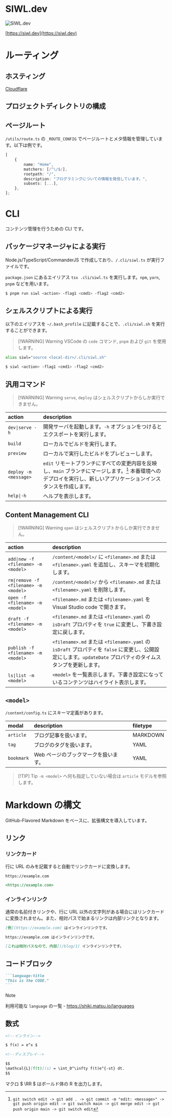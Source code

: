 # SIWL.dev

![SIWL.dev](https://siwl.dev/siwl-logo.svg)

[https://siwl.dev](https://siwl.dev)

# ルーティング

## ホスティング

[Cloudflare](https://dash.cloudflare.com/36267a6e8ba52f5b9b2f32b9ffd99e7b)

## プロジェクトディレクトリの構成

## ページルート

`/utils/route.ts` の `_ROUTE_CONFIG` でページルートとメタ情報を管理しています。以下は例です。

```ts
[
	{
		name: "Home",
		matchers: [/^\/$/],
		rootpath: "/",
		description: "プログラミングについての情報を発信しています。",
		subsets: [...],
	},
];
```

# CLI

コンテンツ管理を行うための CLI です。

## パッケージマネージャによる実行

Node.js/TypeScript/CommanderJS で作成しており、`/.cli/siwl.ts` が実行ファイルです。

`package.json` にあるエイリアス `tsx .cli/siwl.ts` を実行します。`npm`, `yarn`, `pnpm` などを用います。

```bash
$ pnpm run siwl <action> -flag1 <cmd1> -flag2 <cmd2>
```

## シェルスクリプトによる実行

以下のエイリアスを `~/.bash_profile` に記載することで、`.cli/siwl.sh` を実行することができます。

> [!WARNING] Warning
> VSCode の `code` コマンド, `pnpm` および `git` を使用します。

```bash
alias siwl="source <local-dir>/.cli/siwl.sh"
```

```bash
$ siwl <action> -flag1 <cmd1> -flag2 <cmd2>
```

## 汎用コマンド

> [!WARNING] Warning
> `serve`, `deploy` はシェルスクリプトからしか実行できません。

| action                | description                                                                                                                                                           |
| :-------------------- | :-------------------------------------------------------------------------------------------------------------------------------------------------------------------- |
| `dev\|serve -h`       | 開発サーバを起動します。`-h` オプションをつけるとエクスポートを実行します。                                                                                           |
| `build`               | ローカルでビルドを実行します。                                                                                                                                        |
| `preview`             | ローカルで実行したビルドをプレビューします。                                                                                                                          |
| `deploy -m <message>` | `edit` リモートブランチにすべての変更内容を反映し、`main` ブランチにマージします。[^1] 本番環境へのデプロイを実行し、新しいアプリケーションインスタンスを作成します。 |
| `help\|-h`            | ヘルプを表示します。                                                                                                                                                  |

[^1]: `git switch edit -> git add . -> git commit -m "edit: <message>" -> git push origin edit -> git switch main -> git merge edit -> git push origin main -> git switch edit`

## Content Management CLI

> [!WARNING] Warning
> `open` はシェルスクリプトからしか実行できません。

| action                                | description                                                                                                                                                  |
| :------------------------------------ | :----------------------------------------------------------------------------------------------------------------------------------------------------------- |
| `add\|new -f <filename> -m <model>`   | `/content/<model>/` に `<filename>.md` または `<filename>.yaml` を追加し、スキーマを初期化します。                                                           |
| `rm\|remove -f <filename> -m <model>` | `/content/<model>/` から `<filename>.md` または `<filename>.yaml` を削除します。                                                                             |
| `open -f <filename> -m <model>`       | `<filename>.md` または `<filename>.yaml` を Visual Studio code で開きます。                                                                                  |
| `draft -f <filename> -m <model>`      | `<filename>.md` または `<filename>.yaml` の `isDraft` プロパティを `true` に変更し、下書き設定に戻します。                                                   |
| `publish -f <filename> -m <model>`    | `<filename>.md` または `<filename>.yaml` の `isDraft` プロパティを `false` に変更し、公開設定にします。`updateDate` プロパティのタイムスタンプを更新します。 |
| `ls\|list -m <model>`                 | `<model>` を一覧表示します。下書き設定になっているコンテンツはハイライト表示します。                                                                         |

## `<model>`

`/content/config.ts` にスキーマ定義があります。

| modal      | description                          | filetype |
| :--------- | :----------------------------------- | :------- |
| `article`  | ブログ記事を扱います。               | MARKDOWN |
| `tag`      | ブログのタグを扱います。             | YAML     |
| `bookmark` | Web ページのブックマークを扱います。 | YAML     |

> [!TIP] Tip
> `-m <model>` へ何も指定していない場合は `article` モデルを参照します。

# Markdown の構文

GitHub-Flavored Markdown をベースに、拡張構文を導入しています。

## リンク

### リンクカード

行に URL のみを記載すると自動でリンクカードに変換します。

```md
https://example.com

<https://example.com>
```

### インラインリンク

通常の名前付きリンクや、行に URL 以外の文字列がある場合にはリンクカードに変換されません。また、相対パスで始まるリンクは内部リンクとなります。

```md
[例](https://example.com) はインラインリンクです。

https://example.com はインラインリンクです。

[これは相対パスなので、内部](/blog/1) インラインリンクです。
```

## コードブロック

````md
```language:title
"This is the CODE."
```
````

> [!NOTE]
> 利用可能な `language` の一覧 - https://shiki.matsu.io/languages

## 数式

```md
<!--インライン-->

$ f(x) = e^x $

<!--ディスプレイ-->

$$
\mathcal{L}[f(t)](s) = \int_0^\infty f(t)e^{-st} dt.
$$
```

マクロ $ \\RR $ はボールド体の R を出力します。
